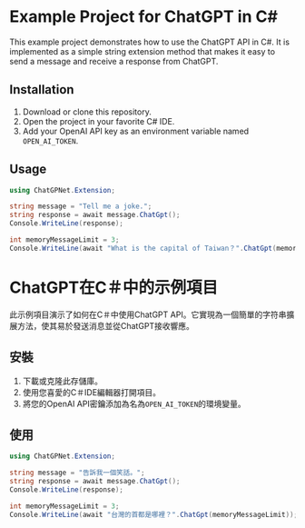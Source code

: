 # Example Project for ChatGPT in C#

This example project demonstrates how to use the ChatGPT API in C#.
It is implemented as a simple string extension method that makes it easy to send a message and receive a response from ChatGPT.

## Installation

1. Download or clone this repository.
2. Open the project in your favorite C# IDE.
3. Add your OpenAI API key as an environment variable named `OPEN_AI_TOKEN`.

## Usage

```csharp
using ChatGPNet.Extension;

string message = "Tell me a joke.";
string response = await message.ChatGpt();
Console.WriteLine(response);

int memoryMessageLimit = 3;
Console.WriteLine(await "What is the capital of Taiwan？".ChatGpt(memoryMessageLimit));
```

# ChatGPT在C＃中的示例項目

此示例項目演示了如何在C＃中使用ChatGPT API。它實現為一個簡單的字符串擴展方法，使其易於發送消息並從ChatGPT接收響應。

## 安裝

1. 下載或克隆此存儲庫。
2. 使用您喜愛的C＃IDE編輯器打開項目。
3. 將您的OpenAI API密鑰添加為名為`OPEN_AI_TOKEN`的環境變量。

## 使用

```csharp
using ChatGPNet.Extension;

string message = "告訴我一個笑話。";
string response = await message.ChatGpt();
Console.WriteLine(response);

int memoryMessageLimit = 3;
Console.WriteLine(await "台灣的首都是哪裡？".ChatGpt(memoryMessageLimit));

```
